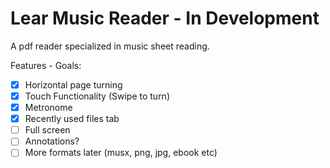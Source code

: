 # Lear Music Reader - In Development

A pdf reader specialized in music sheet reading.

Features - Goals:

- [x] Horizontal page turning
- [x] Touch Functionality (Swipe to turn)
- [x] Metronome
- [x]  Recently used files tab
- [ ] Full screen
- [ ] Annotations?
- [ ] More formats later (musx, png, jpg, ebook etc)
